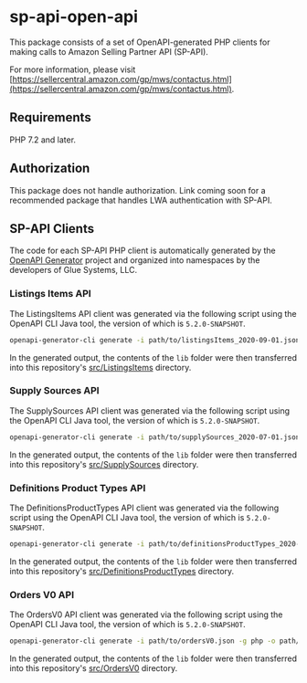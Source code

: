 # sp-api-open-api

This package consists of a set of OpenAPI-generated PHP clients for making calls to Amazon Selling Partner API (SP-API).

For more information, please visit [https://sellercentral.amazon.com/gp/mws/contactus.html](https://sellercentral.amazon.com/gp/mws/contactus.html).


## Requirements

PHP 7.2 and later.


## Authorization

This package does not handle authorization. Link coming soon for a recommended package that handles LWA authentication with SP-API.


## SP-API Clients

The code for each SP-API PHP client is automatically generated by the [OpenAPI Generator](https://openapi-generator.tech) project and organized into namespaces by the developers of Glue Systems, LLC.

### Listings Items API

The ListingsItems API client was generated via the following script using the OpenAPI CLI Java tool, the version of which is `5.2.0-SNAPSHOT`.

```BASH
openapi-generator-cli generate -i path/to/listingsItems_2020-09-01.json -g php -o path/to/output --additional-properties=invokerPackage="Glue\SPAPI\OpenAPI\ListingsItems"
```

In the generated output, the contents of the `lib` folder were then transferred into this repository's [src/ListingsItems](src/ListingsItems) directory.

### Supply Sources API

The SupplySources API client was generated via the following script using the OpenAPI CLI Java tool, the version of which is `5.2.0-SNAPSHOT`.

```BASH
openapi-generator-cli generate -i path/to/supplySources_2020-07-01.json -g php -o path/to/output --additional-properties=invokerPackage="Glue\SPAPI\OpenAPI\SupplySources"
```

In the generated output, the contents of the `lib` folder were then transferred into this repository's [src/SupplySources](src/SupplySources) directory.

### Definitions Product Types API

The DefinitionsProductTypes API client was generated via the following script using the OpenAPI CLI Java tool, the version of which is `5.2.0-SNAPSHOT`.

```BASH
openapi-generator-cli generate -i path/to/definitionsProductTypes_2020-09-01.json -g php -o path/to/output --additional-properties=invokerPackage="Glue\SPAPI\OpenAPI\DefinitionsProductTypes"
```

In the generated output, the contents of the `lib` folder were then transferred into this repository's [src/DefinitionsProductTypes](src/DefinitionsProductTypes) directory.

### Orders V0 API

The OrdersV0 API client was generated via the following script using the OpenAPI CLI Java tool, the version of which is `5.2.0-SNAPSHOT`.

```BASH
openapi-generator-cli generate -i path/to/ordersV0.json -g php -o path/to/output --additional-properties=invokerPackage="Glue\SPAPI\OpenAPI\OrdersV0"
```

In the generated output, the contents of the `lib` folder were then transferred into this repository's [src/OrdersV0](src/OrdersV0) directory.
